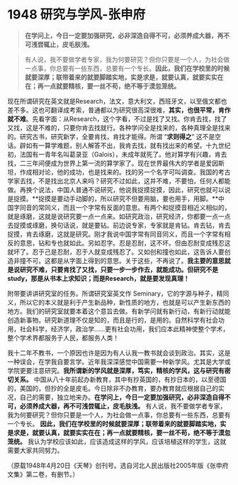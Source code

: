 # 1948 研究与学风-张申府

> **在学问上，今日一定要加强研究，必非深造自得不可，必须养成大器，再不可浅尝辄止，皮毛肤浅。**

> 有人说，我不要做学者专家，我为何要研究？但你只要是一个人，为社会做一点事，你总要有一些东西，总要有一个专长。**因此，我们在学校里的时候就要深厚；联带着来的就要脚踏实地，实是求是，就要认真，就要实实在在；再一点就要精核，要一丝不苟，绝不等于漠忽笼统。**

现在所谓研究在英文就是Research，法文，意大利文，西班牙文，以至俄文都也差不多。这也可翻译成考索，普通都以为研究很高深很难，**其实，也很平常，肯作就不难**。先看字面：从Research，这个字看，不过是找了又找。你肯去找，找了又找，这是不难的，只要你肯去找就行。各种学问全是找来的，各种真理全是找来的。研究古书，研究新学，全要肯找，肯找才能得。所谓 “**求则得之**” 这不是空话。辟如有一算学难题，别人解答不出，我肯去找，就有找出来的希望。十九世纪初，法国有一青年名叫葛录亚（Galois），未成年就死了。他对算学有兴趣，肯去找，二三年间便成为世界上第一流的算学家了。现在世界最伟大的学者是爱因斯坦，作成相对论，他的成功，也是找来的。找的另一个名字可叫调查。我国的考古学家去找，不是找出北京人来吗？研究不过如此，这并不难，不要怕，任何人都能做。再换个说法，中国人普通不说研究，他说我捉摸捉摸，因此，研究也就可以说是捉摸。**捉摸是要动手动脚的，所以研究不但要用脑，要也用手，用脚。**中国字同音的常同义，而且一个字常有反面的意思。有两个和捉摸音相近义相似的，就是琢磨，这就是说研究要一点一点来。如研究政治，研究经济，你都要一点一点去捉摸或琢磨，换句话说，就是要钻。前边说专家，专家就是肯钻。肯去钻，肯去捉摸，肯去琢磨，这就是研究。刚才我说中国字常有同音同义，而且一个字常有相反的意思，钻和专也就如此。另如忍字。忍是忍耐，这不坏。但由忍耐变成残忍这就坏了。忍于己是忍耐，忍于人就变成残忍了。又如创和撞也如此，这告诉人要创造非撞不可。这都是从字面上得到的意思。关于这些，不再说了。**我主要的意思就是说研究不难，只要肯找了又找，只要一步一步作去，就能成功。但研究不是study，那是从书本上求知识；而是Research，就是要发现真理！**

附带要讲讲研究室的任务。所谓研究室英文作 Seminary，它的字源与种子，精同义，所以它的本义就是利于产生新品种，新性质的地方，也就是可以产生新东西的地方。我们的研究室就要本着这个意旨去做。有新学问就有新行动，有新行动就能创造新事物。研究新道理不仅是知的，而且是行的，是用的。自然科学有社会功用，社会科学，经济学，政治学……更有社会功用，我们应本此精神使整个学术，整个学术界都服务于人民，都服务人类！

我十二年不教书，一个原因也许是因为有人认我一教书就会谈到政治。其实，这是一种误会，在学我自要言学。近年我深深感觉中国需要一种新学风。尤其是大学或学院更要注意研究。**我所谓新的学风就是深厚，笃实，精核的学风，这与研究有密切关系。** 中国从八十年前起办新教育，其中有抄英国的，有抄日本的，以至德国的，美国的，但抄的全是皮毛。今日除非不办教育，要办教育就应根据自己的实况，自己的需要，独立地来办。**在学问上，今日一定要加强研究，必非深造自得不可，必须养成大器，再不可浅尝辄止，皮毛肤浅。** 有人说，我不要做学者专家，我为何要研究？但你只要是一个人，为社会做一点事，你总要有一些东西，总要有一个专长。 **因此，我们在学校里的时候就要深厚；联带着来的就要脚踏实地，实是求是，就要认真，就要实实在在；再一点就要精核，要一丝不苟，绝不等于漠忽笼统。** 我认为学校应该如此，应该造成这样的学风，应该培植这样的学生，这就需要大家共同努力。

（原载1948年4月20日《天琴》创刊号。选自河北人民出版社2005年版《张申府文集》第二卷，有删节。）
